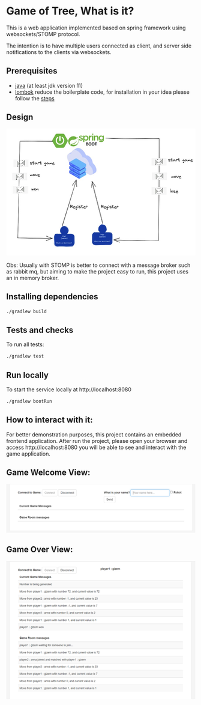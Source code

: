 # Game of Tree, What is it?
This is a web application implemented based on spring framework using websockets/STOMP protocol.

The intention is to have multiple users connected as client, and server side notifications to the clients via websockets.

## Prerequisites
* [java](https://yarnpkg.com/getting-started/install) (at least jdk version 11)
* [lombok](https://projectlombok.org/) reduce the boilerplate code, for installation in your idea please follow the [steps](https://www.baeldung.com/lombok-ide)

## Design
![design](doc/design.jpg)

Obs: Usually with STOMP is better to connect with a message broker such as rabbit mq, but aiming to make the project easy to run, this project
uses an in memory broker.

## Installing dependencies
```bash
./gradlew build
```

## Tests and checks
To run all tests:
```bash
./gradlew test
```

## Run locally
To start the service locally at http://localhost:8080
```bash
./gradlew bootRun
```

## How to interact with it:
For better demonstration purposes, this project contains an embedded frontend application.
After run the project, please open your browser and access http://localhost:8080 you will be able to see and interact with the game application.

## Game Welcome View:
![design](doc/ApplicationBefore.PNG)

## Game Over View:
![design](doc/ApplicationAfter.PNG)